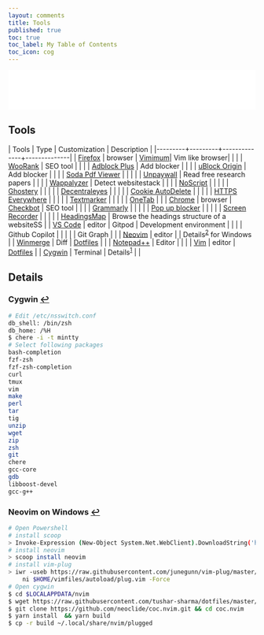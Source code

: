 ```yaml
---
layout: comments
title: Tools
published: true
toc: true
toc_label: My Table of Contents
toc_icon: cog
---
```



<!-- dummy box begins -->
<div style="padding-bottom:60px; padding-top:20px; background : white;">
</div>

<h2 class="blue entry-title"><i class="fas fa-hammer"></i> Tools</h2>

|  Tools  | Type    | Customization | Description |
|---------+---------+--------------+--------------|
| [Firefox](https://www.mozilla.org/en-US/firefox/new/) | browser | [Vimimum](https://addons.mozilla.org/en-US/firefox/addon/vimium-ff/)| Vim like browser|
|         |         | [WooRank](https://addons.mozilla.org/en-US/firefox/addon/seo-website-analysis/) | SEO tool |
|         |         | [Adblock Plus](https://addons.mozilla.org/en-CA/firefox/addon/adblock-plus/) | Add blocker |
|         |         | [uBlock Origin](https://addons.mozilla.org/en-US/firefox/addon/ublock-origin/) | Add blocker  |
|         |         | [Soda Pdf Viewer](https://addons.mozilla.org/en-US/firefox/addon/soda-pdf-viewer/) | |
|         |         | [Unpaywall](https://addons.mozilla.org/en-US/firefox/addon/unpaywall/) | Read free research papers | 
|         |         | [Wappalyzer](https://addons.mozilla.org/en-US/firefox/addon/wappalyzer/)  | Detect websitestack | 
|         |         | [NoScript](https://addons.mozilla.org/en-US/firefox/addon/noscript/) | |
|         |         | [Ghostery](https://addons.mozilla.org/en-US/firefox/addon/ghostery/) | |
|         |         | [Decentraleyes](https://addons.mozilla.org/en-US/firefox/addon/decentraleyes/) | |
|         |         | [Cookie AutoDelete](https://addons.mozilla.org/en-US/firefox/addon/cookie-autodelete/) | |
|         |         | [HTTPS Everywhere](https://addons.mozilla.org/en-US/firefox/addon/https-everywhere/) | |
|         |         | [Textmarker](https://addons.mozilla.org/en-US/firefox/addon/textmarkerpro/) | |
|         |         | [OneTab](https://addons.mozilla.org/en-US/firefox/addon/onetab/) | |
| [Chrome](https://www.google.com/chrome/)  | browser  | [Checkbot](https://chrome.google.com/webstore/detail/checkbot-seo-web-speed-se/dagohlmlhagincbfilmkadjgmdnkjinl) | SEO tool |
|         |         | [Grammarly](https://chrome.google.com/webstore/detail/grammarly-for-chrome/kbfnbcaeplbcioakkpcpgfkobkghlhen?hl=en) | | 
|         |         | [Pop up blocker](https://chrome.google.com/webstore/detail/pop-up-blocker-for-chrome/bkkbcggnhapdmkeljlodobbkopceiche) | | 
|         |         | [Screen Recorder](https://chrome.google.com/webstore/detail/screen-recorder/hniebljpgcogalllopnjokppmgbhaden) | | 
|         |         | [HeadingsMap](https://chrome.google.com/webstore/detail/headingsmap/flbjommegcjonpdmenkdiocclhjacmbi) | Browse the headings structure of a websiteSS |
| [VS Code](https://code.visualstudio.com/)  | editor  | Gitpod | Development environment |
|                                           |          | Github Copilot |  |
|                                           |          | Git Graph      |  | 
| [Neovim](https://github.com/neovim/neovim)  | editor  |  | Details<sup><a href='#fn:2' rel='footnote'>2</a></sup> for Windows  |
| [Winmerge](https://winmerge.org/)  | Diff  |  [Dotfiles](https://github.com/tushar-sharma/dotfiles)   |  |
| [Notepad++](https://notepad-plus-plus.org/downloads/) | Editor | | |
| [Vim](https://www.vim.org/)     | editor  | [Dotfiles](https://github.com/tushar-sharma/dotfiles) |
| [Cygwin](https://www.cygwin.com/)  | Terminal | Details<sup><a href='#fn:1' rel='footnote'>1</a></sup> | |

## Details

### <span id='fn:1'>Cygwin <a href='#fnref:1' rev='footnote'>&#8617;</a></span>

```bash
# Edit /etc/nsswitch.conf
db_shell: /bin/zsh
db_home: /%H
$ chere -i -t mintty
# Select following packages
bash-completion
fzf-zsh
fzf-zsh-completion
curl
tmux
vim
make
perl
tar
tig
unzip
wget
zip
zsh
git 
chere 
gcc-core
gdb 
libboost-devel
gcc-g++
```


### <span id='fn:2'>Neovim on Windows <a href='#fnref:2' rev='footnote'>&#8617;</a></span>

```bash
# Open Powershell 
# install scoop
> Invoke-Expression (New-Object System.Net.WebClient).DownloadString('https://get.scoop.sh')
# install neovim
> scoop install neovim
# install vim-plug
> iwr -useb https://raw.githubusercontent.com/junegunn/vim-plug/master/plug.vim |`
    ni $HOME/vimfiles/autoload/plug.vim -Force
# Open cygwin
$ cd $LOCALAPPDATA/nvim
$ wget https://raw.githubusercontent.com/tushar-sharma/dotfiles/master/nvim/init.vim
$ git clone https://github.com/neoclide/coc.nvim.git && cd coc.nvim
$ yarn install  && yarn build
$ cp -r build ~/.local/share/nvim/plugged
```
